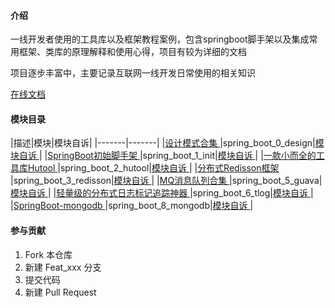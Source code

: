 #### 介绍

一线开发者使用的工具库以及框架教程案例，包含springboot脚手架以及集成常用框架、类库的原理解释和使用心得，项目有较为详细的文档

项目逐步丰富中，主要记录互联网一线开发日常使用的相关知识

[在线文档 ](https://yujiejobs.github.io/spring_boot_demos/)

#### 模块目录

|描述|模块|模块自诉|
|-------|-------|
|[设计模式合集 ](spring_boot_0_design)|spring_boot_0_design|[模块自诉 ](spring_boot_0_design/README.md)|
|[SpringBoot初始脚手架 ](spring_boot_1_init)|spring_boot_1_init|[模块自诉 ](spring_boot_1_init/README.md)|
|[一款小而全的工具库Hutool ](spring_boot_2_hutool)|spring_boot_2_hutool|[模块自诉 ](spring_boot_2_hutool/README.md)|
|[分布式Redisson框架 ](spring_boot_3_redisson)|spring_boot_3_redisson|[模块自诉 ](spring_boot_3_redisson/README.md)|
|[MQ消息队列合集 ](spring_boot_5_guava)|spring_boot_5_guava|[模块自诉 ](spring_boot_5_guava/README.md)|
|[轻量级的分布式日志标记追踪神器 ](spring_boot_6_tlog)|spring_boot_6_tlog|[模块自诉 ](spring_boot_6_tlog/README.md)|
|[SpringBoot-mongodb ](spring_boot_8_mongodb)|spring_boot_8_mongodb|[模块自诉 ](spring_boot_8_mongodb/README.md)|

#### 参与贡献

1.  Fork 本仓库
2.  新建 Feat_xxx 分支
3.  提交代码
4.  新建 Pull Request
